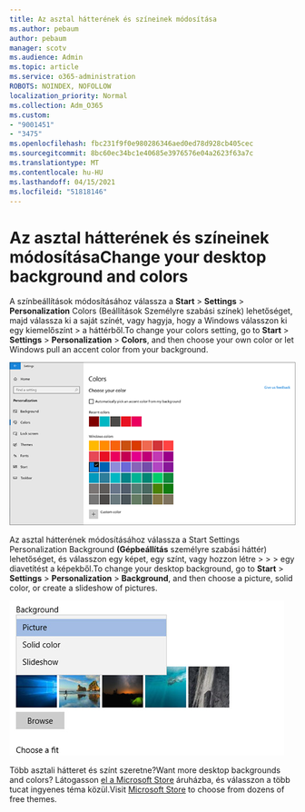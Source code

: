 ```yaml
---
title: Az asztal hátterének és színeinek módosítása
ms.author: pebaum
author: pebaum
manager: scotv
ms.audience: Admin
ms.topic: article
ms.service: o365-administration
ROBOTS: NOINDEX, NOFOLLOW
localization_priority: Normal
ms.collection: Adm_O365
ms.custom:
- "9001451"
- "3475"
ms.openlocfilehash: fbc231f9f0e980286346aed0ed78d928cb405cec
ms.sourcegitcommit: 8bc60ec34bc1e40685e3976576e04a2623f63a7c
ms.translationtype: MT
ms.contentlocale: hu-HU
ms.lasthandoff: 04/15/2021
ms.locfileid: "51818146"
---
```

# <a name="change-your-desktop-background-and-colors"></a><span data-ttu-id="86b27-102">Az asztal hátterének és színeinek módosítása</span><span class="sxs-lookup"><span data-stu-id="86b27-102">Change your desktop background and colors</span></span>

<span data-ttu-id="86b27-103">A színbeállítások módosításához válassza a **Start**  >  **Settings**  >  **Personalization** Colors (Beállítások Személyre szabási színek) lehetőséget, majd válassza ki a saját színét, vagy hagyja, hogy a Windows válasszon ki egy kiemelőszínt  >  a háttérből.</span><span class="sxs-lookup"><span data-stu-id="86b27-103">To change your colors setting, go to **Start** > **Settings** > **Personalization** > **Colors**, and then choose your own color or let Windows pull an accent color from your background.</span></span>

![Személyre szabhatja a színeket a Windowsban.](media/windows-personalization-colors.png)

<span data-ttu-id="86b27-105">Az asztal hátterének módosításához válassza a Start Settings Personalization Background **(Gépbeállítás** személyre szabási háttér) lehetőséget, és válasszon egy képet, egy színt, vagy hozzon létre  >    >    >  egy diavetítést a képekből.</span><span class="sxs-lookup"><span data-stu-id="86b27-105">To change your desktop background, go to **Start** > **Settings** > **Personalization** > **Background**, and then choose a picture, solid color, or create a slideshow of pictures.</span></span> 

![Módosíthatja a Windows asztalának hátterét.](media/windows-desktop-background.png)

<span data-ttu-id="86b27-107">Több asztali hátteret és színt szeretne?</span><span class="sxs-lookup"><span data-stu-id="86b27-107">Want more desktop backgrounds and colors?</span></span> <span data-ttu-id="86b27-108">Látogasson [el a Microsoft Store](https://www.microsoft.com/store/collections/windowsthemes) áruházba, és válasszon a több tucat ingyenes téma közül.</span><span class="sxs-lookup"><span data-stu-id="86b27-108">Visit [Microsoft Store](https://www.microsoft.com/store/collections/windowsthemes) to choose from dozens of free themes.</span></span>
